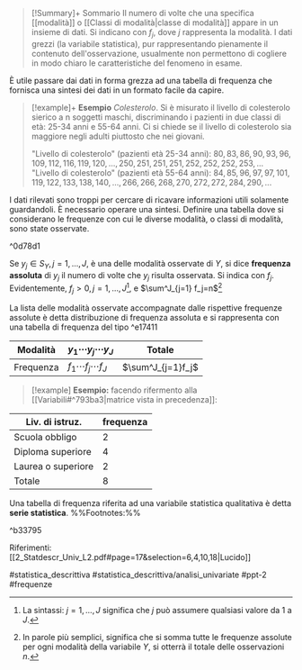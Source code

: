 >[!Summary]+ Sommario
>Il numero di volte che una specifica [[modalità]] o [[Classi di modalità|classe di modalità]] appare in un insieme di dati.
>Si indicano con $f_j$​, dove $j$ rappresenta la modalità.
I dati grezzi (la variabile statistica), pur rappresentando pienamente il contenuto dell'osservazione, usualmente non permettono di cogliere in modo chiaro le caratteristiche del fenomeno in esame. 

È utile passare dai dati in forma grezza ad una tabella di frequenza che fornisca una sintesi dei dati in un formato facile da capire.

>[!example]+ **Esempio** 
>_Colesterolo_. Si è misurato il livello di colesterolo sierico a n soggetti maschi, discriminando i pazienti in due classi di età: 25-34 anni e 55-64 anni. Ci si chiede se il livello di colesterolo sia maggiore negli adulti piuttosto che nei giovani.
>
>"Livello di colesterolo" (pazienti età 25-34 anni): $80, 83, 86, 90, 93, 96, 109, 112, 116, 119, 120, . . . , 250, 251, 251, 251, 252, 252, 252, 253, . . .$
> "Livello di colesterolo" (pazienti età 55-64 anni): $84, 85, 96, 97, 97, 101, 119, 122, 133, 138, 140, . . . , 266, 266, 268, 270, 272, 272, 284, 290, . . .$
> 
I dati rilevati sono troppi per cercare di ricavare informazioni utili solamente guardandoli.
È necessario operare una sintesi. Definire una tabella dove si considerano le frequenze con cui le diverse modalità, o classi di modalità, sono state osservate.

^0d78d1

Se $y_j \in S_Y, j = 1, ..., J$, è una delle modalità osservate di $Y$, si dice **frequenza assoluta** di $y_j$ il numero di volte che $y_j$ risulta osservata.
Si indica con $f_j$. 
Evidentemente, $f_j \gt 0, j=1,...,J$[^1], e $\sum^J_{j=1} f_j=n$[^2] 

La lista delle modalità osservate accompagnate dalle rispettive frequenze assolute è detta distribuzione di frequenza assoluta e si rappresenta con una tabella di frequenza del tipo ^e17411

| Modalità | $y_1 \cdots y_j \cdots y_J$ | Totale |
| ---- | ---- | ---- |
| Frequenza | $f_1 \cdots f_j \cdots f_J$ | $\sum^J_{j=1}f_j$ |

>[!example] **Esempio:**
facendo rifermento alla [[Variabili#^793ba3|matrice vista in precedenza]]:
>
| Liv. di istruz. | frequenza |
| ---- | ---- |
| Scuola obbligo | 2 |
| Diploma superiore | 4 |
| Laurea o superiore | 2 |
| Totale | 8 |
Una tabella di frequenza riferita ad una variabile statistica qualitativa è detta **serie statistica**.
%%Footnotes:%%

^b33795

[^1]: La sintassi: $j = 1,...,J$ significa che $j$ può assumere qualsiasi valore da 1 a $J$.
[^2]: In parole più semplici, significa che si somma tutte le frequenze assolute per ogni modalità della variabile $Y$, si otterrà il totale delle osservazioni $n$.

Riferimenti:
[[2_Statdescr_Univ_L2.pdf#page=17&selection=6,4,10,18|Lucido]]

#statistica_descrittiva 
#statistica_descrittiva/analisi_univariate
#ppt-2 
#frequenze 